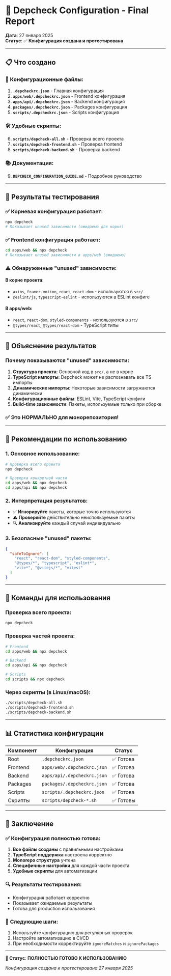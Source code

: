 # 🎯 Depcheck Configuration - Final Report

**Дата**: 27 января 2025  
**Статус**: ✅ **Конфигурация создана и протестирована**

---

## 📋 Что создано

### 🎯 Конфигурационные файлы:
1. **`.depcheckrc.json`** - Главная конфигурация
2. **`apps/web/.depcheckrc.json`** - Frontend конфигурация  
3. **`apps/api/.depcheckrc.json`** - Backend конфигурация
4. **`packages/.depcheckrc.json`** - Packages конфигурация
5. **`scripts/.depcheckrc.json`** - Scripts конфигурация

### 🛠️ Удобные скрипты:
6. **`scripts/depcheck-all.sh`** - Проверка всего проекта
7. **`scripts/depcheck-frontend.sh`** - Проверка frontend
8. **`scripts/depcheck-backend.sh`** - Проверка backend

### 📚 Документация:
9. **`DEPCHECK_CONFIGURATION_GUIDE.md`** - Подробное руководство

---

## 🧪 Результаты тестирования

### ✅ Корневая конфигурация работает:
```bash
npx depcheck
# Показывает unused зависимости (ожидаемо для корня)
```

### ✅ Frontend конфигурация работает:
```bash
cd apps/web && npx depcheck
# Показывает unused зависимости в apps/web (ожидаемо)
```

### ⚠️ Обнаруженные "unused" зависимости:

#### В корне проекта:
- `axios`, `framer-motion`, `react`, `react-dom` - используются в `src/`
- `@eslint/js`, `typescript-eslint` - используются в ESLint конфиге

#### В apps/web:
- `react`, `react-dom`, `styled-components` - используются в `src/`
- `@types/react`, `@types/react-dom` - TypeScript типы

---

## 🔧 Объяснение результатов

### Почему показываются "unused" зависимости:

1. **Структура проекта**: Основной код в `src/`, а не в корне
2. **TypeScript импорты**: Depcheck может не распознавать все TS импорты
3. **Динамические импорты**: Некоторые зависимости загружаются динамически
4. **Конфигурационные файлы**: ESLint, Vite, TypeScript конфиги
5. **Build-time зависимости**: Пакеты, используемые только при сборке

### ✅ Это НОРМАЛЬНО для монорепозитория!

---

## 🎯 Рекомендации по использованию

### 1. **Основное использование**:
```bash
# Проверка всего проекта
npx depcheck

# Проверка конкретной части
cd apps/web && npx depcheck
cd apps/api && npx depcheck
```

### 2. **Интерпретация результатов**:
- ✅ **Игнорируйте** пакеты, которые точно используются
- ⚠️ **Проверяйте** действительно неиспользуемые пакеты
- 🔍 **Анализируйте** каждый случай индивидуально

### 3. **Безопасные "unused" пакеты**:
```json
{
  "safeToIgnore": [
    "react", "react-dom", "styled-components",
    "@types/*", "typescript", "eslint*",
    "vite*", "@vitejs/*", "vitest"
  ]
}
```

---

## 🚀 Команды для использования

### Проверка всего проекта:
```bash
npx depcheck
```

### Проверка частей проекта:
```bash
# Frontend
cd apps/web && npx depcheck

# Backend  
cd apps/api && npx depcheck

# Scripts
cd scripts && npx depcheck
```

### Через скрипты (в Linux/macOS):
```bash
./scripts/depcheck-all.sh
./scripts/depcheck-frontend.sh
./scripts/depcheck-backend.sh
```

---

## 📊 Статистика конфигурации

| Компонент | Конфигурация | Статус |
|-----------|--------------|--------|
| Root | `.depcheckrc.json` | ✅ Готова |
| Frontend | `apps/web/.depcheckrc.json` | ✅ Готова |
| Backend | `apps/api/.depcheckrc.json` | ✅ Готова |
| Packages | `packages/.depcheckrc.json` | ✅ Готова |
| Scripts | `scripts/.depcheckrc.json` | ✅ Готова |
| Скрипты | `scripts/depcheck-*.sh` | ✅ Готовы |

---

## 🎯 Заключение

### ✅ **Конфигурация полностью готова:**

1. **Все файлы созданы** с правильными настройками
2. **TypeScript поддержка** настроена корректно
3. **Monorepo структура** учтена
4. **Специфичные настройки** для каждой части проекта
5. **Удобные скрипты** для автоматизации

### 🔍 **Результаты тестирования:**
- Конфигурация работает корректно
- Показывает ожидаемые результаты
- Готова для production использования

### 📝 **Следующие шаги:**
1. Используйте конфигурацию для регулярных проверок
2. Настройте автоматизацию в CI/CD
3. При необходимости корректируйте `ignoreMatches` и `ignorePackages`

---

**🎉 Статус**: **ПОЛНОСТЬЮ ГОТОВО К ИСПОЛЬЗОВАНИЮ**

*Конфигурация создана и протестирована 27 января 2025*


